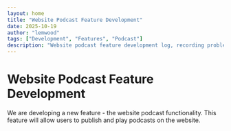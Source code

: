 ```yaml
---
layout: home
title: "Website Podcast Feature Development"
date: 2025-10-19
author: "lemwood"
tags: ["Development", "Features", "Podcast"]
description: "Website podcast feature development log, recording problems and solutions during the development process."
---
```


# Website Podcast Feature Development

We are developing a new feature - the website podcast functionality. This feature will allow users to publish and play podcasts on the website.